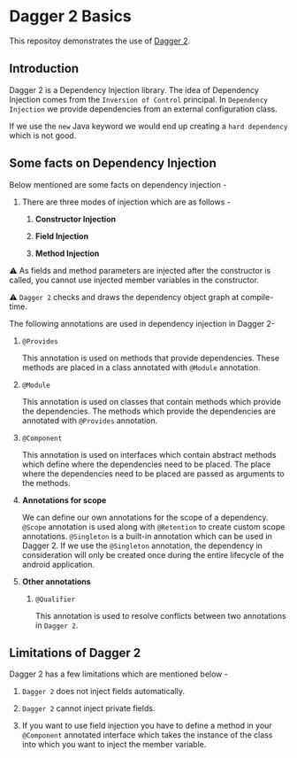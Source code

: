 # Dagger 2 Basics

This repositoy demonstrates the use of [Dagger 2](https://github.com/google/dagger).

## Introduction

Dagger 2 is a Dependency Injection library. The idea of Dependency Injection comes from the ```Inversion of Control``` principal. In ```Dependency Injection``` we provide dependencies from an external configuration class. 

If we use the ```new``` Java keyword we would end up creating a ```hard dependency``` which is not good.

## Some facts on Dependency Injection 

Below mentioned are some facts on dependency injection - 

1.  There are three modes of injection which are as follows - 

    1. **Constructor Injection**

    1. **Field Injection**

    1. **Method Injection**

:warning: As fields and method parameters are injected after the constructor is called, you cannot use injected member variables in the constructor.

:warning: ```Dagger 2``` checks and draws the dependency object graph at compile-time.

The following annotations are used in dependency injection in Dagger 2-

1.  ```@Provides```

    This annotation is used on methods that provide dependencies. These methods are placed in a class annotated with ```@Module``` annotation.

1.  ```@Module```

    This annotation is used on classes that contain methods which provide the dependencies. The methods which provide the dependencies are annotated with ```@Provides``` annotation.

1.  ```@Component```

    This annotation is used on interfaces which contain abstract methods which define where the dependencies need to be placed. The place where the dependencies need to be placed are passed as arguments to the methods.

1.  **Annotations for scope**

    We can define our own annotations for the scope of a dependency. ```@Scope``` annotation is used along with ```@Retention``` to create custom scope annotations. ```@Singleton``` is a built-in annotation which can be used in Dagger 2. If we use the ```@Singleton``` annotation, the dependency in consideration will only be created once during the entire lifecycle of the android application.

1. **Other annotations**

    1. ```@Qualifier```

        This annotation is used to resolve conflicts between two annotations in ```Dagger 2```. 


## Limitations of Dagger 2

Dagger 2 has a few limitations which are mentioned below - 

1. ```Dagger 2``` does not inject fields automatically.

1. ```Dagger 2``` cannot inject private fields. 

1. If you want to use field injection you have to define a method in your ```@Component``` annotated interface which takes the instance of the class into which you want to inject the member variable.